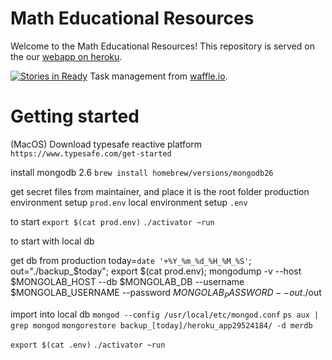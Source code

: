 Math Educational Resources
=================================

Welcome to the Math Educational Resources! This repository is served on the our [webapp on heroku](http://merapp.herokuapp.com/).

[![Stories in Ready](https://badge.waffle.io/wayneyu/merapp.png?label=ready&title=Ready)](http://waffle.io/wayneyu/merapp) Task management from [waffle.io](https://waffle.io/).



Getting started
===============
(MacOS)
Download typesafe reactive platform
`https://www.typesafe.com/get-started`

install mongodb 2.6
`brew install homebrew/versions/mongodb26`

get secret files from maintainer, and place it is the root folder
production environment setup
`prod.env`
local environment setup
`.env`

to start
`export $(cat prod.env)`
`./activator ~run`

to start with local db


get db from production
today=`date '+%Y_%m_%d_%H_%M_%S'`; out="./backup_$today"; export $(cat prod.env); mongodump -v --host $MONGOLAB_HOST --db $MONGOLAB_DB --username $MONGOLAB_USERNAME --password $MONGOLAB_PASSWORD --out ./$out

import into local db
`mongod --config /usr/local/etc/mongod.conf`
`ps aux | grep mongod`
`mongorestore backup_[today]/heroku_app29524184/ -d merdb`

`export $(cat .env)`
`./activator ~run`
